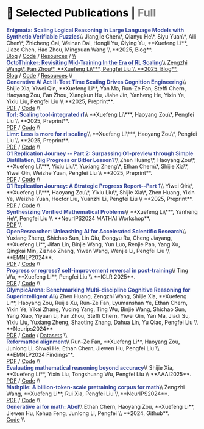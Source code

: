 <!-- CSS 样式：默认未选中显示灰色，选中时为黑色 -->
<style>
  .publication-header span {
    cursor: pointer;
    color: gray;
  }
  .publication-header span.active {
    color: black;
  }
</style>

<div id="publications">

<!-- 标题区域，使用 h1 实现 Markdown 的 # 标题效果 -->

<h1 class="publication-header">
  <span id="selectedHeader" class="active" onclick="filterPubs('selected')">📖 Selected Publications</span> |
  <span id="fullHeader" onclick="filterPubs('full')">Full</span>
</h1>

<div class="paper-box-text" data-selected="false" markdown="1">
<strong><font color="#374798">Enigmata: Scaling Logical Reasoning in Large Language Models with Synthetic Verifiable Puzzles</font></strong>\\
Jiangjie Chen\*, Qianyu He\*, Siyu Yuan\*, Aili Chen\*, Zhicheng Cai, Weinan Dai, Hongli Yu, Qiying Yu, **Xuefeng Li**, Jiaze Chen, Hao Zhou, Mingxuan Wang \\
**2025, Blog**. <br>
<a href="https://arxiv.org/pdf/2505.19914" style="pdf"><span>Blog</span></a> / 
<a href="https://seed-enigmata.github.io/" style="code"><span>Code</span></a> / 
<a href="https://huggingface.co/BytedTsinghua-SIA/Enigmata-Qwen2.5-32B" style="pdf"><span>Resources</span></a> /
<a href="https://github.com/BytedTsinghua-SIA/Enigmata"> \\
<br>
</div>


<div class="paper-box-text" data-selected="true" markdown="1">
<strong><font color="#374798">OctoThinker: Revisiting Mid-Training In the Era of RL Scaling</font></strong>\\
Zengzhi Wang\*, Fan Zhou\*, **Xuefeng Li\***, Pengfei Liu \\
**2025, Blog**. <br>
<a href="https://natural-rugby-f7c.notion.site/OctoThinker-Revisiting-Mid-Training-1d20b810e2d680c494a9f9dad0a90d53" style="pdf"><span>Blog</span></a> / 
<a href="https://github.com/GAIR-NLP/OctoThinker" style="code"><span>Code</span></a> / 
<a href="https://huggingface.co/OctoThinker" style="pdf"><span>Resources</span></a> \\
<br>
</div>

<div class="paper-box-text" data-selected="false" markdown="1">
<strong><font color="#374798">Generative AI Act II: Test Time Scaling Drives Cognition Engineering</font></strong>\\
Shijie Xia, Yiwei Qin, **Xuefeng Li**, Yan Ma, Run-Ze Fan, Steffi Chern, Haoyang Zou, Fan Zhou, Xiangkun Hu, Jiahe Jin, Yanheng He, Yixin Ye, Yixiu Liu, Pengfei Liu \\
**2025, Preprint**. <br>
<a href="https://arxiv.org/abs/2504.13828" style="pdf"><span>PDF</span></a> / 
<a href="https://github.com/GAIR-NLP/cognition-engineering" style="code"><span>Code</span></a> \\
<br>
</div>

<div class="paper-box-text" data-selected="true" markdown="1">
<strong><font color="#374798">Torl: Scaling tool-integrated rl</font></strong>\\
**Xuefeng Li\***, Haoyang Zou\*, Pengfei Liu \\
**2025, Preprint**. <br>
<a href="https://arxiv.org/pdf/2503.23383" style="pdf"><span>PDF</span></a> / 
<a href="https://github.com/GAIR-NLP/ToRL" style="code"><span>Code</span></a> \\
<br>
</div>

<div class="paper-box-text" data-selected="true" markdown="1">
<strong><font color="#374798">Limr: Less is more for rl scaling</font></strong>\\
**Xuefeng Li\***, Haoyang Zou\*, Pengfei Liu \\
**2025, Preprint**. <br>
<a href="https://arxiv.org/pdf/2502.11886" style="pdf"><span>PDF</span></a> / 
<a href="https://github.com/GAIR-NLP/LIMR" style="code"><span>Code</span></a> \\
<br>
</div>


<div class="paper-box-text" data-selected="false" markdown="1">
<strong><font color="#374798">O1 Replication Journey -- Part 2: Surpassing O1-preview through Simple Distillation, Big Progress or Bitter Lesson?</font></strong>\\
Zhen Huang\*, Haoyang Zou\*, **Xuefeng Li\***, Yixiu Liu\*, Yuxiang Zheng\*, Ethan Chern\*, Shijie Xia\*, Yiwei Qin, Weizhe Yuan, Pengfei Liu  \\
**2025, Preprint**. <br>
<a href="https://arxiv.org/pdf/2502.11886" style="pdf"><span>PDF</span></a> / 
<a href="https://github.com/GAIR-NLP/LIMR" style="code"><span>Code</span></a> \\
<br>
</div>

<div class="paper-box-text" data-selected="true" markdown="1">
<strong><font color="#374798">O1 Replication Journey: A Strategic Progress Report--Part 1</font></strong>\\
Yiwei Qin\*, **Xuefeng Li\***, Haoyang Zou\*, Yixiu Liu\*, Shijie Xia\*, Zhen Huang, Yixin Ye, Weizhe Yuan, Hector Liu, Yuanzhi Li, Pengfei Liu \\
**2025, Preprint**. <br>
<a href="https://arxiv.org/abs/2410.18982" style="pdf"><span>PDF</span></a> / 
<a href="https://github.com/GAIR-NLP/O1-Journey" style="code"><span>Code</span></a> \\
<br>
</div>




<div class="paper-box-text" data-selected="true" markdown="1">
<strong><font color="#374798">Synthesizing Verified Mathematical Problems</font></strong>\\
**Xuefeng Li\***, Yanheng He\*, Pengfei Liu \\
**NeurIPS2024 MATHAI Workshop**. <br>
<a href="https://openreview.net/pdf?id=L5US093OwO" style="pdf"><span>PDF</span></a>  \\
<br>
</div>


<div class="paper-box-text" data-selected="false" markdown="1">
<strong><font color="#374798">OpenResearcher: Unleashing AI for Accelerated Scientific Research</font></strong>\\
Yuxiang Zheng, Shichao Sun, Lin Qiu, Dongyu Ru, Cheng Jiayang, **Xuefeng Li**, Jifan Lin, Binjie Wang, Yun Luo, Renjie Pan, Yang Xu, Qingkai Min, Zizhao Zhang, Yiwen Wang, Wenjie Li, Pengfei Liu \\
**EMNLP2024**. <br>
<a href="https://arxiv.org/pdf/2502.11886" style="pdf"><span>PDF</span></a> / 
<a href="https://github.com/GAIR-NLP/LIMR" style="code"><span>Code</span></a> \\
<br>
</div>


<div class="paper-box-text" data-selected="true" markdown="1">
<strong><font color="#374798">Progress or regress? self-improvement reversal in post-training</font></strong>\\
Ting Wu, **Xuefeng Li**, Pengfei Liu \\
**ICLR 2025**. <br>
<a href="https://arxiv.org/pdf/2407.05013" style="pdf"><span>PDF</span></a> / 
<a href="https://github.com/GAIR-NLP/self-improvement-reversal" style="code"><span>Code</span></a> \\
<br>
</div>


<div class="paper-box-text" data-selected="false" markdown="1">
<strong><font color="#374798">OlympicArena: Benchmarking Multi-discipline Cognitive Reasoning for Superintelligent AI</font></strong>\\
Zhen Huang, Zengzhi Wang, Shijie Xia, **Xuefeng Li**, Haoyang Zou, Ruijie Xu, Run-Ze Fan, Lyumanshan Ye, Ethan Chern, Yixin Ye, Yikai Zhang, Yuqing Yang, Ting Wu, Binjie Wang, Shichao Sun, Yang Xiao, Yiyuan Li, Fan Zhou, Steffi Chern, Yiwei Qin, Yan Ma, Jiadi Su, Yixiu Liu, Yuxiang Zheng, Shaoting Zhang, Dahua Lin, Yu Qiao, Pengfei Liu \\
**Neurips2024** <br>
<a href="https://arxiv.org/abs/2406.12753" style="pdf"><span>PDF</span></a> /
<a href="https://github.com/GAIR-NLP/OlympicArena" style="code"><span>Code</span></a> /
<a href="https://huggingface.co/datasets/GAIR/OlympicArena" style="pdf"><span>Datasets</span></a> \\
<br>
</div>

<div class="paper-box-text" data-selected="false" markdown="1">
<strong><font color="#374798">Reformatted alignment</font></strong>\\
Run-Ze Fan, **Xuefeng Li**, Haoyang Zou, Junlong Li, Shwai He, Ethan Chern, Jiewen Hu, Pengfei Liu \\
**EMNLP2024 Findings**. <br>
<a href="https://arxiv.org/pdf/2402.12219" style="pdf"><span>PDF</span></a> / 
<a href="https://github.com/GAIR-NLP/ReAlign" style="code"><span>Code</span></a> \\
<br>
</div>

<div class="paper-box-text" data-selected="false" markdown="1">
<strong><font color="#374798">Evaluating mathematical reasoning beyond accuracy</font></strong>\\
Shijie Xia, **Xuefeng Li**, Yixin Liu, Tongshuang Wu, Pengfei Liu \\
**AAAI2025**. <br>
<a href="https://arxiv.org/pdf/2404.05692" style="pdf"><span>PDF</span></a> / 
<a href="https://github.com/GAIR-NLP/ReasonEval" style="code"><span>Code</span></a> \\
<br>
</div>

<div class="paper-box-text" data-selected="false" markdown="1">
<strong><font color="#374798">Mathpile: A billion-token-scale pretraining corpus for math</font></strong>\\
Zengzhi Wang, **Xuefeng Li**, Rui Xia, Pengfei Liu \\
**NeurIPS2024**. <br>
<a href="https://arxiv.org/pdf/2312.17120" style="pdf"><span>PDF</span></a> / 
<a href="https://github.com/GAIR-NLP/MathPile" style="code"><span>Code</span></a> \\
<br>
</div>

<div class="paper-box-text" data-selected="true" markdown="1">
<strong><font color="#374798">Generative ai for math: Abel</font></strong>\\
Ethan Chern, Haoyang Zou, **Xuefeng Li**, Jiewen Hu, Kehua Feng, Junlong Li, Pengfei \\
**2024, Github**. <br>
<a href="https://github.com/GAIR-NLP/Abel" style="code"><span>Code</span></a> \\
<br>
</div>


</div>

<script>
function filterPubs(filterType) {
  var pubs = document.getElementById('publications').children;
  for (var i = 0; i < pubs.length; i++) {
    var selectedAttr = pubs[i].getAttribute('data-selected');
    if (selectedAttr !== null) { // 只对存在 data-selected 属性的元素进行处理
      if (filterType === 'selected') {
        pubs[i].style.display = (selectedAttr === 'true') ? '' : 'none';
      } else {
        pubs[i].style.display = '';
      }
    }
  }
  // 更新标题 active 样式
  if (filterType === 'selected') {
    document.getElementById('selectedHeader').classList.add('active');
    document.getElementById('fullHeader').classList.remove('active');
  } else {
    document.getElementById('fullHeader').classList.add('active');
    document.getElementById('selectedHeader').classList.remove('active');
  }
}
document.addEventListener('DOMContentLoaded', function() {
  filterPubs('selected');
});
</script>